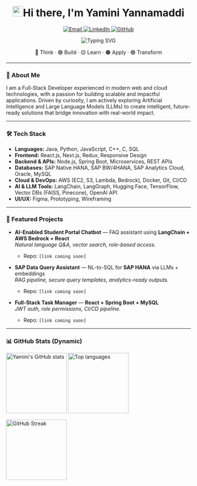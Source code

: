 <!-- Profile README for Yamini Yannamaddi -->

<h1 align="center"> <img src="https://media.giphy.com/media/hvRJCLFzcasrR4ia7z/giphy.gif" width="28" alt="wave"/>Hi there, I'm Yamini Yannamaddi </h1>

<p align="center">
  <a href="mailto:yanamaddiyamini@gmail.com">
    <img src="https://img.shields.io/badge/Email-D14836?style=for-the-badge&logo=gmail&logoColor=white" alt="Email"/>
  </a>
  <a href="https://www.linkedin.com/in/yourprofile">
    <img src="https://img.shields.io/badge/LinkedIn-0077B5?style=for-the-badge&logo=linkedin&logoColor=white" alt="LinkedIn"/>
  </a>
  <a href="https://github.com/yaminiyannamaddi">
    <img src="https://img.shields.io/badge/GitHub-100000?style=for-the-badge&logo=github&logoColor=white" alt="GitHub"/>
  </a>
</p>

<p align="center">
  <img
    src="https://readme-typing-svg.demolab.com?font=Fira+Code&pause=900&width=520&color=87CEEB&center=true&vCenter=true&lines=Full-Stack+Developer;AI+%26+LLM+Explorer"
    alt="Typing SVG"
  />
</p>
<p align="center">
  🔷 Think · 🟢 Build · 🟡 Learn · 🟠 Apply · 🟣 Transform
</p>

---

### 🌟 About Me

I am a Full-Stack Developer experienced in modern web and cloud technologies, with a passion for building scalable and impactful applications. Driven by curiosity, I am actively exploring Artificial Intelligence and Large Language Models (LLMs) to create intelligent, future-ready solutions that bridge innovation with real-world impact.

---

### 🛠️ Tech Stack

- **Languages:** Java, Python, JavaScript, C++, C, SQL  
- **Frontend:** React.js, Next.js, Redux, Responsive Design  
- **Backend & APIs:** Node.js, Spring Boot, Microservices, REST APIs  
- **Databases:** SAP Native HANA, SAP BW/4HANA, SAP Analytics Cloud, Oracle, MySQL  
- **Cloud & DevOps:** AWS (EC2, S3, Lambda, Bedrock), Docker, Git, CI/CD  
- **AI & LLM Tools:** LangChain, LangGraph, Hugging Face, TensorFlow, Vector DBs (FAISS, Pinecone), OpenAI API  
- **UI/UX:** Figma, Prototyping, Wireframing

---

### 📌 Featured Projects

- **AI-Enabled Student Portal Chatbot** — FAQ assistant using **LangChain + AWS Bedrock + React**  
  _Natural language Q&A, vector search, role-based access._  
  - Repo: `[link coming soon]`

- **SAP Data Query Assistant** — NL-to-SQL for **SAP HANA** via LLMs + embeddings  
  _RAG pipeline, secure query templates, analytics-ready outputs._  
  - Repo: `[link coming soon]`

- **Full-Stack Task Manager** — **React + Spring Boot + MySQL**  
  _JWT auth, role permissions, CI/CD pipeline._  
  - Repo: `[link coming soon]`

---

### 📊 GitHub Stats (Dynamic)

<p align="left">
  <img height="165" src="https://github-readme-stats.vercel.app/api?username=yaminiyannamaddi&show_icons=true&theme=tokyonight" alt="Yamini's GitHub stats"/>
  <img height="165" src="https://github-readme-stats.vercel.app/api/top-langs/?username=yaminiyannamaddi&layout=compact&theme=tokyonight" alt="Top languages"/>
</p>

<p align="left">
  <a href="https://git.io/streak-stats">
    <img height="165" src="https://streak-stats.demolab.com?user=yaminiyannamaddi&theme=tokyonight" alt="GitHub Streak"/>
  </a>
</p>
